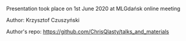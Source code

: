Presentation took place on 1st June 2020 at MLGdańsk online meeting

Author: Krzysztof Czuszyński

Author's repo: https://github.com/ChrisQlasty/talks_and_materials

